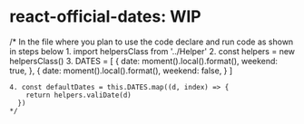 # react-official-dates: WIP
/*
    In the file where you plan to use the code declare and run code as shown in steps below
    1. import helpersClass from '../Helper'
    2. const helpers = new helpersClass()
    3.  DATES = [
            {
            date: moment().local().format(),
            weekend: true,
            },
            {
            date: moment().local().format(),
            weekend: false,
            }
        ]

    4. const defaultDates = this.DATES.map((d, index) => {
        return helpers.valiDate(d)
      })
    */
